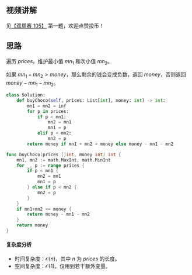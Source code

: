 ## 视频讲解

见[【双周赛 105】](https://www.bilibili.com/video/BV1YV4y1z74w/) 第一题，欢迎点赞投币！

## 思路

遍历 $\textit{prices}$，维护最小值 $\textit{mn}_1$ 和次小值 $\textit{mn}_2$。

如果 $\textit{mn}_1+\textit{mn}_2>\textit{money}$，那么剩余的钱会变成负数，返回 $\textit{money}$，否则返回 $\textit{money}-\textit{mn}_1-\textit{mn}_2$。

```py [sol-Python3]
class Solution:
    def buyChoco(self, prices: List[int], money: int) -> int:
        mn1 = mn2 = inf
        for p in prices:
            if p < mn1:
                mn2 = mn1
                mn1 = p
            elif p < mn2:
                mn2 = p
        return money if mn1 + mn2 > money else money - mn1 - mn2
```

```go [sol-Go]
func buyChoco(prices []int, money int) int {
	mn1, mn2 := math.MaxInt, math.MinInt
	for _, p := range prices {
		if p < mn1 {
			mn2 = mn1
			mn1 = p
		} else if p < mn2 {
			mn2 = p
		}
	}
	if mn1+mn2 <= money {
		return money - mn1 - mn2
	}
	return money
}
```

#### 复杂度分析

- 时间复杂度：$\mathcal{O}(n)$，其中 $n$ 为 $\textit{prices}$ 的长度。
- 空间复杂度：$\mathcal{O}(1)$。仅用到若干额外变量。
